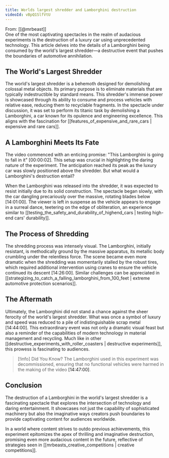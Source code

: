 ```yaml
---
title: Worlds largest shredder and Lamborghini destruction
videoId: vBpQ1SlfVtU
---
```


From: [[@mrbeast]] <br/> 
One of the most captivating spectacles in the realm of audacious experiments is the destruction of a luxury car using unprecedented technology. This article delves into the details of a Lamborghini being consumed by the world's largest shredder—a destructive event that pushes the boundaries of automotive annihilation.

## The World's Largest Shredder

The world's largest shredder is a behemoth designed for demolishing colossal metal objects. Its primary purpose is to eliminate materials that are typically indestructible by standard means. This shredder's immense power is showcased through its ability to consume and process vehicles with relative ease, reducing them to recyclable fragments. In the spectacle under discussion, it was set to perform its titanic task by demolishing a Lamborghini, a car known for its opulence and engineering excellence. This aligns with the fascination for [[features_of_expensive_and_rare_cars | expensive and rare cars]].

## A Lamborghini Meets Its Fate

The video commenced with an enticing promise: "This Lamborghini is going to fall in it" <a class="yt-timestamp" data-t="00:00:02">[00:00:02]</a>. This setup was crucial in highlighting the daring nature of the experiment. The anticipation reached its peak as the luxury car was slowly positioned above the shredder. But what would a Lamborghini's destruction entail? 

When the Lamborghini was released into the shredder, it was expected to resist initially due to its solid construction. The spectacle began slowly, with the car dangling precariously over the massive, rotating blades below <a class="yt-timestamp" data-t="14:01:00">[14:01:00]</a>. The viewer is left in suspense as the vehicle appears to engage in a surreal dance, teetering on the edge of obliteration, an experience similar to [[testing_the_safety_and_durability_of_highend_cars | testing high-end cars' durability]].

## The Process of Shredding

The shredding process was intensely visual. The Lamborghini, initially resistant, is methodically ground by the massive apparatus, its metallic body crumbling under the relentless force. The scene became even more dramatic when the shredding was momentarily stalled by the robust tires, which required additional intervention using cranes to ensure the vehicle continued its descent <a class="yt-timestamp" data-t="14:26:00">[14:26:00]</a>. Similar challenges can be appreciated in [[strategizing_to_catch_a_falling_lamborghini_from_100_feet | extreme automotive protection scenarios]].

## The Aftermath

Ultimately, the Lamborghini did not stand a chance against the sheer ferocity of the world's largest shredder. What was once a symbol of luxury and speed was reduced to a pile of indistinguishable scrap metal <a class="yt-timestamp" data-t="14:44:00">[14:44:00]</a>. This extraordinary event was not only a dramatic visual feast but also a reminder of the capabilities of modern technology in material management and recycling. Much like in other [[destructive_experiments_with_roller_coasters | destructive experiments]], this prowess is fascinating to audiences.

> [!info] Did You Know?
> The Lamborghini used in this experiment was decommissioned, ensuring that no functional vehicles were harmed in the making of the video <a class="yt-timestamp" data-t="14:47:00">[14:47:00]</a>.

## Conclusion

The destruction of a Lamborghini in the world's largest shredder is a fascinating spectacle that explores the intersection of technology and daring entertainment. It showcases not just the capability of sophisticated machinery but also the imaginative ways creators push boundaries to provide captivating content for audiences worldwide.

In a world where content strives to outdo previous achievements, this experiment epitomizes the apex of thrilling and imaginative destruction, promising even more audacious content in the future, reflective of strategies seen in [[mrbeasts_creative_competitions | creative competitions]].